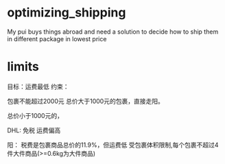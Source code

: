 # optimizing_shipping
My pui buys things abroad and need a solution to decide how to ship them in different package in lowest price

# limits
目标：运费最低
约束：

包裹不能超过2000元
总价大于1000元的包裹，直接走阳。


总价小于1000元的，

DHL:
免税
运费偏高

阳：
税费是包裹商品总价的11.9%，但运费低
受包裹体积限制,每个包裹不超过4件大件商品(>=0.6kg为大件商品)
